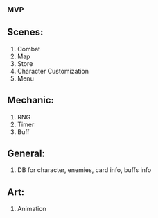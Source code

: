 ### MVP
## Scenes:
1. Combat
2. Map
3. Store
4. Character Customization
5. Menu

## Mechanic:
1. RNG
2. Timer
3. Buff

## General:
1. DB for character, enemies, card info, buffs info

## Art:
1. Animation
